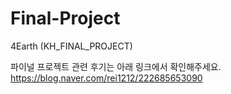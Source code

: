 # Final-Project
4Earth (KH_FINAL_PROJECT)

파이널 프로젝트 관련 후기는 아래 링크에서 확인해주세요. <br>
https://blog.naver.com/rei1212/222685653090
